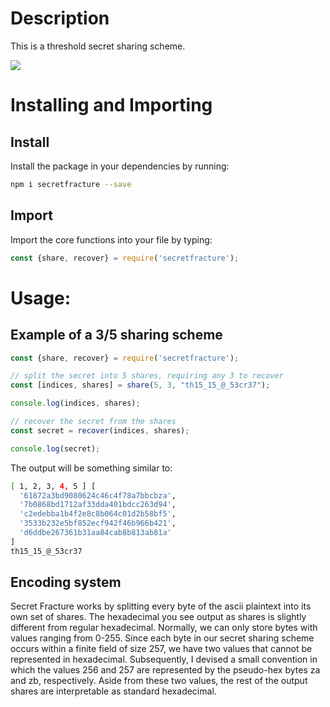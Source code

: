 # Description
This is a threshold secret sharing scheme.

![](https://github.com/gavinbarrett/secretfracture/workflows/CI/badge.svg)

# Installing and Importing
## Install
Install the package in your dependencies by running:
```bash
npm i secretfracture --save
```
## Import
Import the core functions into your file by typing:
```javascript
const {share, recover} = require('secretfracture');
```

# Usage:
## Example of a 3/5 sharing scheme
```javascript
const {share, recover} = require('secretfracture');

// split the secret into 5 shares, requiring any 3 to recover
const [indices, shares] = share(5, 3, "th15_15_@_53cr37");

console.log(indices, shares);

// recover the secret from the shares
const secret = recover(indices, shares);

console.log(secret);
```

The output will be something similar to:
```bash
[ 1, 2, 3, 4, 5 ] [
  '61872a3bd9080624c46c4f78a7bbcbza',
  '7b0868bd1712af33dda401bdcc263d94',
  'c2edebba1b4f2e8c8b064c01d2b58bf5',
  '3533b232e5bf852ecf942f46b966b421',
  'd6ddbe267361b31aa84cab8b813ab81a'
]
th15_15_@_53cr37
```

## Encoding system
Secret Fracture works by splitting every byte of the ascii plaintext into its own set of shares. The hexadecimal you see output as shares is slightly different from regular hexadecimal. Normally, we can only store bytes with values ranging from 0-255. Since each byte in our secret sharing scheme occurs within a finite field of size 257, we have two values that cannot be represented in hexadecimal. Subsequently, I devised a small convention in which the values 256 and 257 are represented by the pseudo-hex bytes za and zb, respectively. Aside from these two values, the rest of the output shares are interpretable as standard hexadecimal.
